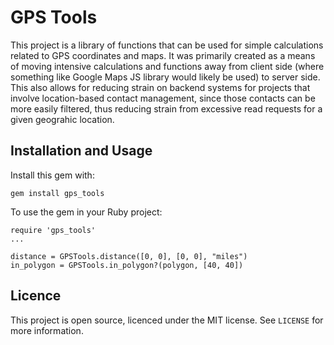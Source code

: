 # GPS Tools

This project is a library of functions that can be used for simple calculations related to GPS coordinates and maps.  It was primarily created as a means of moving intensive calculations and functions away from client side (where something like Google Maps JS library would likely be used) to server side.  This also allows for reducing strain on backend systems for projects that involve location-based contact management, since those contacts can be more easily filtered, thus reducing strain from excessive read requests for a given geograhic location.

## Installation and Usage

Install this gem with:  

```
gem install gps_tools
```

To use the gem in your Ruby project:  

```
require 'gps_tools'
...

distance = GPSTools.distance([0, 0], [0, 0], "miles")
in_polygon = GPSTools.in_polygon?(polygon, [40, 40])

```

## Licence

This project is open source, licenced under the MIT license.  See `LICENSE` for more information.
